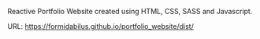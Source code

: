 
Reactive Portfolio Website created using HTML, CSS, SASS and Javascript. 

URL: https://formidabilus.github.io/portfolio_website/dist/
